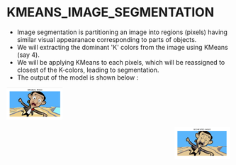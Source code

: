 # KMEANS_IMAGE_SEGMENTATION

- Image segmentation is partitioning an image into regions (pixels) having similar visual appearanace corresponding to parts of objects.
- We will extracting the dominant 'K' colors from the image using KMeans (say 4).
- We will be applying KMeans to each pixels, which will be reassigned to closest of the K-colors, leading to segmentation.
- The output of the model is shown below : 
<p align="left">
  <img src="https://github.com/NAVANEETHELITE/KMEANS_IMAGE_SEGMENTATION/blob/main/IMAGE%20SEGMENTATION%20USING%20KMEANS/OUTPUT/img1.png" width="25%" title="ORIGINAL IMAGE" alt="Original image">
</p>
<p align="right">
  <img src="https://github.com/NAVANEETHELITE/KMEANS_IMAGE_SEGMENTATION/blob/main/IMAGE%20SEGMENTATION%20USING%20KMEANS/OUTPUT/img2.png" width="25%" title="SEGMENTED IMAGE" alt="Segmented image">
 </p>

